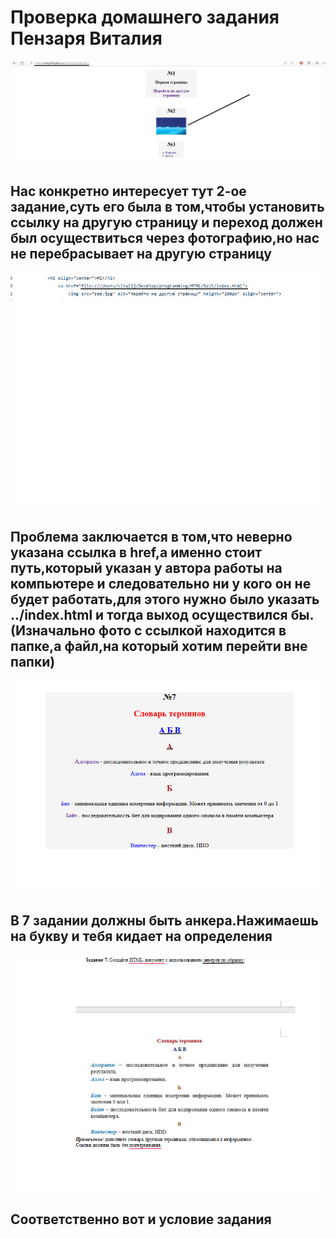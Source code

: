 # Проверка домашнего задания Пензаря Виталия

![2 задание нас интересует](img/123.jpg)

## Нас конкретно интересует тут 2-ое задание,суть его была в том,чтобы установить ссылку на другую страницу и переход должен был осуществиться через фотографию,но нас не перебрасывает на другую страницу

![Пояснялка](img/2%20prichina.png)

## Проблема заключается в том,что неверно указана ссылка в href,а именно стоит путь,который указан у автора работы на компьютере и следовательно ни у кого он не будет работать,для этого нужно было указать ../index.html и тогда выход осуществился бы. (Изначально фото с ссылкой находится в папке,а файл,на который хотим перейти вне папки)

![7 задание](img/7%20zad.png)

## В 7 задании должны быть анкера.Нажимаешь на букву и тебя кидает на определения

![7 задание условие](img/7%20us.png)

## Соответственно вот и условие задания

